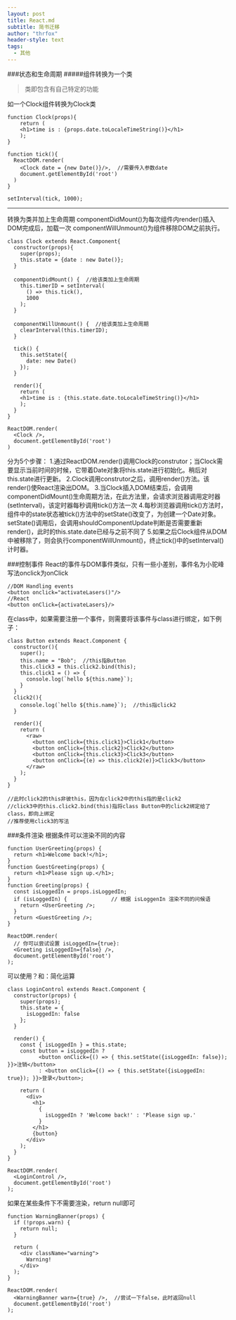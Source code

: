 ```yaml
---
layout: post
title: React.md
subtitle: 简书迁移
author: "thrfox"
header-style: text
tags:
  - 其他
---
```


###状态和生命周期
#####组件转换为一个类
>类即包含有自己特定的功能

如一个Clock组件转换为Clock类
```
function Clock(props){
    return (
    <h1>time is : {props.date.toLocaleTimeString()}</h1>
    );
}

function tick(){
  ReactDOM.render(
    <Clock date = {new Date()}/>,  //需要传入参数date
    document.getElementById('root')
  )
}

setInterval(tick, 1000);
```
____
转换为类并加上生命周期
componentDidMount()为每次组件内render()插入DOM完成后，加载一次
componentWillUnmount()为组件移除DOM之前执行。
```
class Clock extends React.Component{
  constructor(props){
    super(props);
    this.state = {date : new Date()};
  }
 
  componentDidMount() {  //给该类加上生命周期
    this.timerID = setInterval(
      () => this.tick(),
      1000
    );
  }

  componentWillUnmount() {  //给该类加上生命周期
    clearInterval(this.timerID);
  }

  tick() {
    this.setState({
      date: new Date()
    });
  }

  render(){
    return (
    <h1>time is : {this.state.date.toLocaleTimeString()}</h1>
    );
  }
}

ReactDOM.render(
  <Clock />,
  document.getElementById('root')
)
```
分为5个步骤：
1.<Clock />通过ReactDOM.render()调用Clock的construtor；当Clock需要显示当前时间的时候，它带着Date对象将this.state进行初始化。稍后对this.state进行更新。
2.Clock调用construtor之后，调用render()方法。该render()使React渲染出DOM。
3.当Clock插入DOM结束后，会调用componentDidMount()生命周期方法，在此方法里，会请求浏览器调用定时器(setInterval)，该定时器每秒调用tick()方法一次
4.每秒浏览器调用tick()方法时，组件中的state状态被tick()方法中的setState()改变了，为创建一个Date对象。setState()调用后，会调用shouldComponentUpdate判断是否需要重新render()，此时的this.state.date已经与之前不同了
5.如果之后Clock组件从DOM中被移除了，则会执行componentWillUnmount()，终止tick()中的setInterval()计时器。

###控制事件
React的事件与DOM事件类似，只有一些小差别，事件名为小驼峰写法onclick为onClick
```
//DOM Handling events
<button onclick="activateLasers()"/>
//React
<button onClick={activateLasers}/>
```
在class中，如果需要注册一个事件，则需要将该事件与class进行绑定，如下例子：
```
class Button extends React.Component {
  constructor(){
    super();
    this.name = "Bob";  //this指Button
    this.click3 = this.click2.bind(this);
    this.click1 = () => {
      console.log(`hello ${this.name}`);
    }
  }
  click2(){
    console.log(`hello ${this.name}`);  //this指click2
  }

  render(){
    return (
      <raw>
        <button onClick={this.click1}>Click1</button>
        <button onClick={this.click2}>Click2</button>
        <button onClick={this.click3}>Click3</button>
        <button onClick={(e) => this.click2(e)}>Click3</button>
      </raw>
    );
  }
}

//此时click2的this非彼this，因为在click2中的this指的是click2
//click3中的this.click2.bind(this)指将class Button中的click2绑定给了class，即向上绑定
//推荐使用click3的写法
```
###条件渲染
根据条件可以渲染不同的内容
```
function UserGreeting(props) {
  return <h1>Welcome back!</h1>;
}
function GuestGreeting(props) {
  return <h1>Please sign up.</h1>;
}
function Greeting(props) {
  const isLoggedIn = props.isLoggedIn;
  if (isLoggedIn) {              // 根据 isLoggenIn 渲染不同的问候语
    return <UserGreeting />;
  }
  return <GuestGreeting />;
}

ReactDOM.render(
  // 你可以尝试设置 isLoggedIn={true}:
  <Greeting isLoggedIn={false} />,
  document.getElementById('root')
);
```
可以使用？和：简化运算
```
class LoginControl extends React.Component {
  constructor(props) {
    super(props);
    this.state = {
      isLoggedIn: false
    };
  }

  render() {
    const { isLoggedIn } = this.state;
    const button = isLoggedIn ?
          <button onClick={() => { this.setState({isLoggedIn: false}); }}>注销</button>
          : <button onClick={() => { this.setState({isLoggedIn: true}); }}>登录</button>;

    return (
      <div>
        <h1>
          {
            isLoggedIn ? 'Welcome back!' : 'Please sign up.'
          }
        </h1>
        {button}
      </div>
    );
  }
}

ReactDOM.render(
  <LoginControl />,
  document.getElementById('root')
);
```
如果在某些条件下不需要渲染，return null即可
```
function WarningBanner(props) {
  if (!props.warn) {
    return null;
  }

  return (
    <div className="warning">
      Warning!
    </div>
  );
}

ReactDOM.render(
  <WarningBanner warn={true} />,  //尝试一下false，此时返回null
  document.getElementById('root')
);
```
